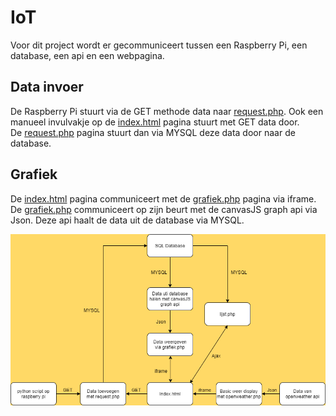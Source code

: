 # IoT

Voor dit project wordt er gecommuniceert tussen een Raspberry Pi, een database, een api en een webpagina.<br>
## Data invoer<br>
De Raspberry Pi stuurt via de GET methode data naar [request.php](https://github.com/rubenengelen/iot/blob/main/final/request.php). Ook een manueel invulvakje op de [index.html](https://github.com/rubenengelen/iot/blob/main/final/index.html) pagina stuurt met GET data door.<br>
De [request.php](https://github.com/rubenengelen/iot/blob/main/final/request.php) pagina stuurt dan via MYSQL deze data door naar de database.<br>
## Grafiek<br>
De [index.html](https://github.com/rubenengelen/iot/blob/main/final/index.html) pagina communiceert met de [grafiek.php](https://github.com/rubenengelen/iot/blob/main/final/grafiek.php) pagina via iframe. De [grafiek.php](https://github.com/rubenengelen/iot/blob/main/final/grafiek.php) communiceert op zijn beurt met de canvasJS graph api via Json. Deze api haalt de data uit de database via MYSQL. <br>


![alt text](https://github.com/rubenengelen/iot/blob/main/final/IoT.png?raw=true)
